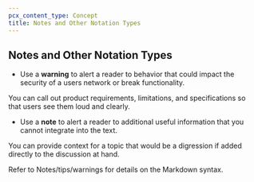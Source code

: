 ```yaml
---
pcx_content_type: Concept
title: Notes and Other Notation Types
---
```


## Notes and Other Notation Types

+ Use a **warning** to alert a reader to behavior that could impact the security of a users network or break functionality.

You can call out product requirements, limitations, and specifications so that users see them loud and clearly.

+ Use a **note** to alert a reader to additional useful information that you cannot integrate into the text.

You can provide context for a topic that would be a digression if added directly to the discussion at hand.

Refer to Notes/tips/warnings for details on the Markdown syntax.
